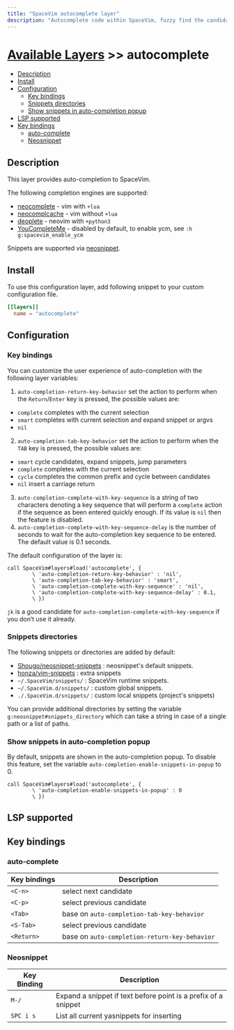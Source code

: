```yaml
---
title: "SpaceVim autocomplete layer"
description: "Autocomplete code within SpaceVim, fuzzy find the candidates from multiple completion sources, expand snippet before cursor automatically"
---
```


# [Available Layers](../) >> autocomplete

<!-- vim-markdown-toc GFM -->

- [Description](#description)
- [Install](#install)
- [Configuration](#configuration)
  - [Key bindings](#key-bindings)
  - [Snippets directories](#snippets-directories)
  - [Show snippets in auto-completion popup](#show-snippets-in-auto-completion-popup)
- [LSP supported](#lsp-supported)
- [Key bindings](#key-bindings-1)
  - [auto-complete](#auto-complete)
  - [Neosnippet](#neosnippet)

<!-- vim-markdown-toc -->

## Description

This layer provides auto-completion to SpaceVim.

The following completion engines are supported:

-   [neocomplete](https://github.com/Shougo/neocomplete.vim) - vim with `+lua`
-   [neocomplcache](https://github.com/Shougo/neocomplcache.vim) - vim without `+lua`
-   [deoplete](https://github.com/Shougo/deoplete.nvim) - neovim with `+python3`
-   [YouCompleteMe](https://github.com/Valloric/YouCompleteMe) - disabled by default, to enable ycm, see `:h g:spacevim_enable_ycm`

Snippets are supported via [neosnippet](https://github.com/Shougo/neosnippet.vim).

## Install

To use this configuration layer, add following snippet to your custom configuration file.

```toml
[[layers]]
  name = "autocomplete"
```

## Configuration

### Key bindings

You can customize the user experience of auto-completion with the following layer variables:

1.  `auto-completion-return-key-behavior` set the action to perform when the `Return`/`Enter` key is pressed, the possible values are:

-   `complete` completes with the current selection
-   `smart` completes with current selection and expand snippet or argvs
-   `nil` 

2.  `auto-completion-tab-key-behavior` set the action to perform when the `TAB` key is pressed, the possible values are:

-   `smart` cycle candidates, expand snippets, jump parameters
-   `complete` completes with the current selection
-   `cycle` completes the common prefix and cycle between candidates
-   `nil` insert a carriage return

3.  `auto-completion-complete-with-key-sequence` is a string of two characters denoting a key sequence that will perform a `complete` action if the sequence as been entered quickly enough. If its value is `nil` then the feature is disabled.
4.  `auto-completion-complete-with-key-sequence-delay` is the number of seconds to wait for the auto-completion key sequence to be entered. The default value is 0.1 seconds.

The default configuration of the layer is:

```vim
call SpaceVim#layers#load('autocomplete', {
        \ 'auto-completion-return-key-behavior' : 'nil',
        \ 'auto-completion-tab-key-behavior' : 'smart',
        \ 'auto-completion-complete-with-key-sequence' : 'nil',
        \ 'auto-completion-complete-with-key-sequence-delay' : 0.1,
        \ })
```

`jk` is a good candidate for `auto-completion-complete-with-key-sequence` if you don’t use it already.

### Snippets directories

The following snippets or directories are added by default:

-   [Shougo/neosnippet-snippets](https://github.com/Shougo/neosnippet-snippets) : neosnippet's default snippets.
-   [honza/vim-snippets](https://github.com/honza/vim-snippets) : extra snippets
-   `~/.SpaceVim/snippets/` : SpaceVim runtime snippets.
-   `~/.SpaceVim.d/snippets/` : custom global snippets.
-   `./.SpaceVim.d/snippets/` : custom local snippets (project's snippets)

You can provide additional directories by setting the variable `g:neosnippet#snippets_directory` which can take a string in case of a single path or a list of paths.

### Show snippets in auto-completion popup

By default, snippets are shown in the auto-completion popup. To disable this feature, set the variable `auto-completion-enable-snippets-in-popup` to 0.

```vim
call SpaceVim#layers#load('autocomplete', {
        \ 'auto-completion-enable-snippets-in-popup' : 0
        \ })
```

## LSP supported

## Key bindings

### auto-complete

| Key bindings | Description                                   |
| ------------ | --------------------------------------------- |
| `<C-n>`      | select next candidate                         |
| `<C-p>`      | select previous candidate                     |
| `<Tab>`      | base on `auto-completion-tab-key-behavior`    |
| `<S-Tab>`    | select previous candidate                     |
| `<Return>`   | base on `auto-completion-return-key-behavior` |

### Neosnippet

| Key Binding | Description                                                    |
| ----------- | -------------------------------------------------------------- |
| `M-/`       | Expand a snippet if text before point is a prefix of a snippet |
| `SPC i s`   | List all current yasnippets for inserting                      |
